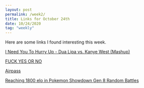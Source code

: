 ```yaml
---
layout: post
permalink: /week2/
title: Links for October 24th
date: 10/24/2020
tag: "weekly"
---
```


Here are some links I found interesting this week.

[I Need You To Hurry Up - Dua Lipa vs. Kanye West (Mashup)](https://youtu.be/kHcs2KNq3Dk)

[FUCK YES OR NO](https://markmanson.net/fuck-yes)

[Airpass](https://github.com/alvesjtiago/airpass)

[Reaching 1800 elo in Pokemon Showdown Gen 8 Random Battles](https://replay.pokemonshowdown.com/gen8randombattle-1207141692-dqpmt3c07eqdljfbj424qiuxvjd8xexpw)
